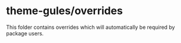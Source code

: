 # theme-gules/overrides

This folder contains overrides which will automatically be required by package users.
